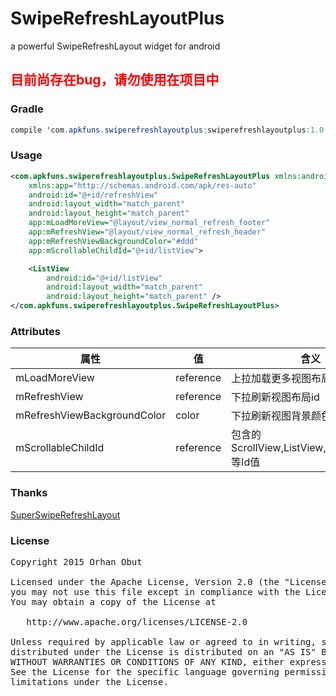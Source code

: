 # SwipeRefreshLayoutPlus
a powerful SwipeRefreshLayout widget for android

## <font color='red'>目前尚存在bug，请勿使用在项目中  </font>

### Gradle
```java
compile 'com.apkfuns.swiperefreshlayoutplus:swiperefreshlayoutplus:1.0'
```
### Usage
```xml
<com.apkfuns.swiperefreshlayoutplus.SwipeRefreshLayoutPlus xmlns:android="http://schemas.android.com/apk/res/android"
    xmlns:app="http://schemas.android.com/apk/res-auto"
    android:id="@+id/refreshView"
    android:layout_width="match_parent"
    android:layout_height="match_parent"
    app:mLoadMoreView="@layout/view_normal_refresh_footer"
    app:mRefreshView="@layout/view_normal_refresh_header"
    app:mRefreshViewBackgroundColor="#ddd"
    app:mScrollableChildId="@+id/listView">

    <ListView
        android:id="@+id/listView"
        android:layout_width="match_parent"
        android:layout_height="match_parent" />
</com.apkfuns.swiperefreshlayoutplus.SwipeRefreshLayoutPlus>
```
### Attributes
属性 | 值 |含义
------- | -------| -------
mLoadMoreView | reference | 上拉加载更多视图布局id
mRefreshView | reference | 下拉刷新视图布局id
mRefreshViewBackgroundColor | color |下拉刷新视图背景颜色
mScrollableChildId | reference | 包含的ScrollView,ListView,RecyclerView等Id值

### Thanks
[SuperSwipeRefreshLayout](https://github.com/nuptboyzhb/SuperSwipeRefreshLayout)

### License
<pre>
Copyright 2015 Orhan Obut

Licensed under the Apache License, Version 2.0 (the "License");
you may not use this file except in compliance with the License.
You may obtain a copy of the License at

   http://www.apache.org/licenses/LICENSE-2.0

Unless required by applicable law or agreed to in writing, software
distributed under the License is distributed on an "AS IS" BASIS,
WITHOUT WARRANTIES OR CONDITIONS OF ANY KIND, either express or implied.
See the License for the specific language governing permissions and
limitations under the License.
</pre>

